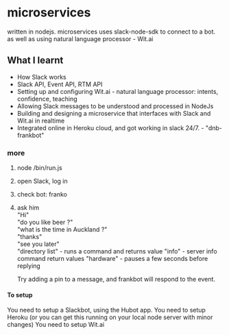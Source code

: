 # microservices
written in nodejs. microservices uses slack-node-sdk to connect to a bot.
as well as using natural language processor - Wit.ai

## What I learnt
* How Slack works
* Slack API, Event API, RTM API
* Setting up and configuring Wit.ai - natural language processor: intents, confidence, teaching
* Allowing Slack messages to be understood and processed in NodeJs
* Building and designing a microservice that interfaces with Slack and Wit.ai in realtime
* Integrated online in Heroku cloud, and got working in slack 24/7. - "dnb-frankbot"

### more
1. node /bin/run.js
2. open Slack, log in
3. check bot: franko
4. ask him  
     "Hi"  
     "do you like beer ?"  
     "what is the time in Auckland ?"  
     "thanks"  
     "see you later"  
     "directory list" - runs a command and returns value
     "info" - server info command return values
     "hardware" - pauses a few seconds before replying

     Try adding a pin to a message, and frankbot will respond to the event.

#### To setup
You need to setup a Slackbot, using the Hubot app.
You need to setup Heroku (or you can get this running on your local node server with minor changes)
You need to setup Wit.ai
